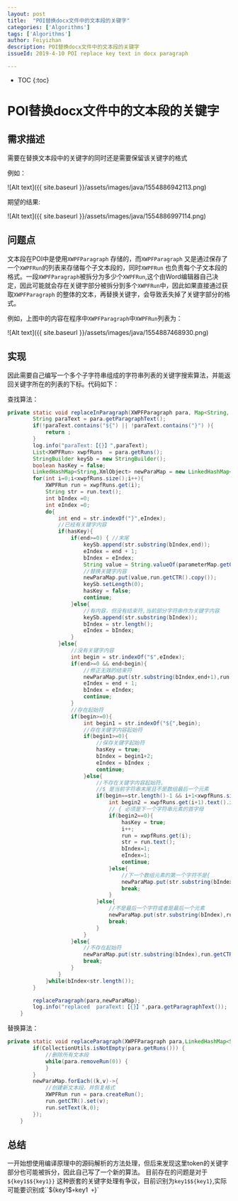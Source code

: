 ```yaml
---
layout: post
title:  "POI替换docx文件中的文本段的关键字"
categories: ['Algorithms']
tags: ['Algorithms'] 
author: Feiyizhan
description: POI替换docx文件中的文本段的关键字
issueId: 2019-4-10 POI replace key text in docx paragraph

---
```

* TOC
{:toc}


# POI替换docx文件中的文本段的关键字

## 需求描述
需要在替换文本段中的关键字的同时还是需要保留该关键字的格式

例如：

![Alt text]({{ site.baseurl }}/assets/images/java/1554886942113.png)

期望的结果:

![Alt text]({{ site.baseurl }}/assets/images/java/1554886997114.png)


## 问题点

文本段在POI中是使用`XWPFParagraph` 存储的，而`XWPFParagraph` 又是通过保存了一个`XWPFRun`的列表来存储每个子文本段的，同时`XWPFRun` 也负责每个子文本段的格式。一段`XWPFParagraph`被拆分为多少个`XWPFRun`,这个由Word编辑器自己决定，因此可能就会存在关键字部分被拆分到多个`XWPFRun`中，因此如果直接通过获取`XWPFParagraph` 的整体的文本，再替换关键字，会导致丢失掉了关键字部分的格式。

例如，上图中的内容在程序中`XWPFParagraph`中`XWPFRun`列表为：

![Alt text]({{ site.baseurl }}/assets/images/java/1554887468930.png)

## 实现
因此需要自己编写一个多个子字符串组成的字符串列表的关键字搜索算法，并能返回关键字所在的列表的下标。代码如下：

查找算法：
```java
private static void replaceInParagraph(XWPFParagraph para, Map<String, Object> parameterMap) {
        String paraText = para.getParagraphText();
        if(!paraText.contains("${") || !paraText.contains("}") ){
            return ;
        }
        log.info("paraText:【{}】",paraText);
        List<XWPFRun> xwpfRuns  = para.getRuns();
        StringBuilder keySb = new StringBuilder();
        boolean hasKey = false;
        LinkedHashMap<String,XmlObject> newParaMap = new LinkedHashMap<>();
        for(int i=0;i<xwpfRuns.size();i++){
            XWPFRun run = xwpfRuns.get(i);
            String str = run.text();
            int bIndex =0;
            int eIndex =0;
            do{
                int end = str.indexOf("}",eIndex);
                //已经有关键字内容
                if(hasKey){
                    if(end>=0) { //末尾
                        keySb.append(str.substring(bIndex,end));
                        eIndex = end + 1;
                        bIndex = eIndex;
                        String value = String.valueOf(parameterMap.getOrDefault(keySb.toString(),""));
                        //替换关键字内容
                        newParaMap.put(value,run.getCTR().copy());
                        keySb.setLength(0);
                        hasKey = false;
                        continue;
                    }else{
                        //有内容，但没有结束符,当前部分字符串作为关键字内容
                        keySb.append(str.substring(bIndex));
                        bIndex = str.length();
                        eIndex = bIndex;
                    }
                }else{
                    //没有关键字内容
                    int begin = str.indexOf("$",eIndex);
                    if(end>=0 && end<begin){
                        //修正无效的结束符
                        newParaMap.put(str.substring(bIndex,end+1),run.getCTR().copy());
                        eIndex = end + 1;
                        bIndex = eIndex;
                        continue;
                    }
                    //存在起始符
                    if(begin>=0){
                        int begin1 = str.indexOf("${",begin);
                        //存在关键字内容起始符
                        if(begin1>=0){
                            //保存关键字起始符
                            hasKey = true;
                            bIndex = begin1+2;
                            eIndex = bIndex ;
                            continue;
                        }else{
                            //不存在关键字内容起始符，
                            //$ 是当前字符串末尾且不是数组最后一个元素
                            if(begin==str.length()-1 && i+1<xwpfRuns.size()){
                                int begin2 = xwpfRuns.get(i+1).text().indexOf("{");
                                // { 必须是下一个字符串元素的首字母
                                if(begin2==0){
                                    hasKey = true;
                                    i++;
                                    run = xwpfRuns.get(i);
                                    str = run.text();
                                    bIndex=1;
                                    eIndex=1;
                                    continue;
                                }else{
                                    //下一个数组元素的第一个字符不是{
                                    newParaMap.put(str.substring(bIndex),run.getCTR().copy());
                                    break;
                                }
                            }else{
                                //不是最后一个字符或者是最后一个元素
                                newParaMap.put(str.substring(bIndex),run.getCTR().copy());
                                break;
                            }
                        }
                    }else{
                        //不存在起始符
                        newParaMap.put(str.substring(bIndex),run.getCTR().copy());
                        break;
                    }
                }
            }while(bIndex<str.length());
        }

        replaceParagraph(para,newParaMap);
        log.info("replaced  paraText:【{}】",para.getParagraphText());
    }
```

替换算法：

```java
private static void replaceParagraph(XWPFParagraph para,LinkedHashMap<String,XmlObject> newParaMap){
        if(CollectionUtils.isNotEmpty(para.getRuns())) {
            //删除所有文本段
            while(para.removeRun(0)) {
            }
        }
        newParaMap.forEach((k,v)->{
            //创建新文本段，并恢复格式
            XWPFRun run = para.createRun();
            run.getCTR().set(v);
            run.setText(k,0);
        });
    }
```


## 总结

一开始想使用编译原理中的源码解析的方法处理，但后来发现这里token的关键字部分也可能被拆分，因此自己写了一个新的算法。
目前存在的问题是对于`${key1$${key1}}` 这种嵌套的关键字处理有争议，目前识别为`key1$${key1}`,实际可能要识别成``${key1$` + `key1` +`}`




